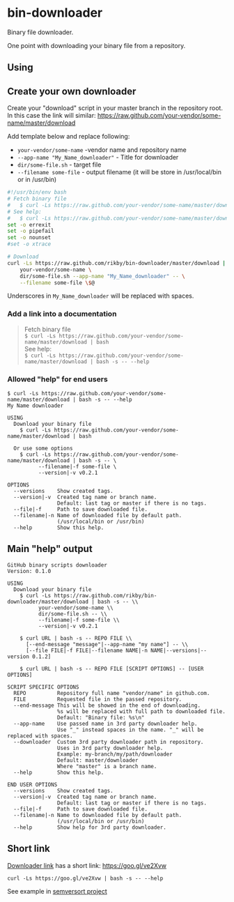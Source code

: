 # bin-downloader
Binary file downloader.

One point with downloading your binary file from a repository.

## Using
## Create your own downloader
Create your "download" script in your master branch in the repository root.
In this case the link will similar: https://raw.github.com/your-vendor/some-name/master/download

Add template below and replace following:
- `your-vendor/some-name` -vendor name and repository name
- `--app-name "My_Name_downloader"` - Title for downloader
- `dir/some-file.sh` - target file
- `--filename some-file` - output filename (it will be store in /usr/local/bin or in /usr/bin)

```bash
#!/usr/bin/env bash
# Fetch binary file
#   $ curl -Ls https://raw.github.com/your-vendor/some-name/master/download | bash
# See help:
#   $ curl -Ls https://raw.github.com/your-vendor/some-name/master/download | bash -s -- --help
set -o errexit
set -o pipefail
set -o nounset
#set -o xtrace

# Download
curl -Ls https://raw.github.com/rikby/bin-downloader/master/download | bash -s -- \
    your-vendor/some-name \
    dir/some-file.sh --app-name "My_Name_downloader" -- \
    --filename some-file \$@
```
Underscores in `My_Name_downloader` will be replaced with spaces.

### Add a link into a documentation

> Fetch binary file<br>
>   `$ curl -Ls https://raw.github.com/your-vendor/some-name/master/download | bash`<br>
> See help:<br>
>   `$ curl -Ls https://raw.github.com/your-vendor/some-name/master/download | bash -s -- --help`<br>

### Allowed "help" for end users
```
$ curl -Ls https://raw.github.com/your-vendor/some-name/master/download | bash -s -- --help
My Name downloader

USING
  Download your binary file
    $ curl -Ls https://raw.github.com/your-vendor/some-name/master/download | bash

  Or use some options
    $ curl -Ls https://raw.github.com/your-vendor/some-name/master/download | bash -s -- \
          --filename|-f some-file \
          --version|-v v0.2.1

OPTIONS
  --versions    Show created tags.
  --version|-v  Created tag name or branch name.
                Default: last tag or master if there is no tags.
  --file|-f     Path to save downloaded file.
  --filename|-n Name of downloaded file by default path.
                (/usr/local/bin or /usr/bin)
  --help        Show this help.

```

## Main "help" output
```
GitHub binary scripts downloader
Version: 0.1.0

USING
  Download your binary file
    $ curl -Ls https://raw.github.com/rikby/bin-downloader/master/download | bash -s -- \\
          your-vendor/some-name \\
          dir/some-file.sh -- \\
          --filename|-f some-file \\
          --version|-v v0.2.1

    $ curl URL | bash -s -- REPO FILE \\
      [--end-message "message"|--app-name "my name"] -- \\
      [--file FILE|-f FILE|--filename NAME|-n NAME|--versions|--version 0.1.2]

    $ curl URL | bash -s -- REPO FILE [SCRIPT OPTIONS] -- [USER OPTIONS]

SCRIPT SPECIFIC OPTIONS
  REPO          Repository full name "vendor/name" in github.com.
  FILE          Requested file in the passed repository.
  --end-message This will be showed in the end of downloading.
                %s will be replaced with full path to downloaded file.
                Default: "Binary file: %s\n"
  --app-name    Use passed name in 3rd party downloader help.
                Use "_" instead spaces in the name. "_" will be replaced with spaces.
  --downloader  Custom 3rd party downloader path in repository.
                Uses in 3rd party downloader help.
                Example: my-branch/my/path/downloader
                Default: master/downloader
                Where "master" is a branch name.
  --help        Show this help.

END USER OPTIONS
  --versions    Show created tags.
  --version|-v  Created tag name or branch name.
                Default: last tag or master if there is no tags.
  --file|-f     Path to save downloaded file.
  --filename|-n Name to downloaded file by default path.
                (/usr/local/bin or /usr/bin)
  --help        Show help for 3rd party downloader.
```

## Short link
[Downloader link](https://raw.github.com/rikby/bin-downloader/master/download) has a short link: https://goo.gl/ve2Xvw
```
curl -Ls https://goo.gl/ve2Xvw | bash -s -- --help
```

See example in [semversort project](/../../../../rikby/semversort/blob/master/download)
